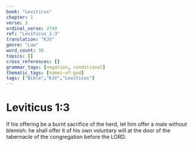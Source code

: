 ```yaml
---
book: "Leviticus"
chapter: 1
verse: 3
ordinal_verse: 2749
ref: "Leviticus 1:3"
translation: "KJV"
genre: "Law"
word_count: 38
topics: []
cross_references: []
grammar_tags: [negation, conditional]
thematic_tags: [names-of-god]
tags: ["Bible","KJV","Leviticus"]
---
```


# Leviticus 1:3

If his offering be a burnt sacrifice of the herd, let him offer a male without blemish: he shall offer it of his own voluntary will at the door of the tabernacle of the congregation before the LORD.

